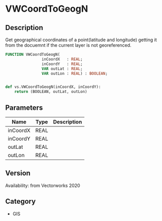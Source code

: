 # VWCoordToGeogN

## Description
Get geographical coordinates of a point(latitude and longitude) getting it from the docuemnt if the current layer is not georeferenced.

```pascal
FUNCTION VWCoordToGeogN(
				inCoordX   : REAL;
				inCoordY   : REAL;
				VAR outLat : REAL;
				VAR outLon : REAL) : BOOLEAN;
```

```python

def vs.VWCoordToGeogN(inCoordX, inCoordY):
    return (BOOLEAN, outLat, outLon)
```

## Parameters
|Name|Type|Description|
|---|---|---|
|inCoordX|REAL||
|inCoordY|REAL||
|outLat|REAL||
|outLon|REAL||

## Version
Availability: from Vectorworks 2020
## Category
* GIS


